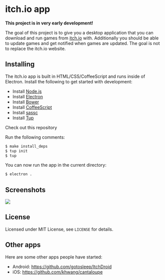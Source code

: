 # itch.io app

**This project is in very early development!**

The goal of this project is to give you a desktop application that you can
download and run games from [itch.io](http://itch.io) with. Additionally you
should be able to update games and get notified when games are updated. The
goal is not to replace the itch.io website.

## Installing

The itch.io app is built in HTML/CSS/CoffeeScript and runs inside of Electron.
Install the following to get started with development:

* Install [Node.js](https://nodejs.org/)
* Install [Electron](https://github.com/atom/electron)
* Install [Bower](http://bower.io/)
* Install [CoffeeScript](http://coffeescript.org/)
* Install [sassc](https://github.com/sass/sassc)
* Install [Tup](http://gittup.org/tup/)

Check out this repository

Run the following comments:

```bash
$ make install_deps
$ tup init
$ tup
```

You can now run the app in the current directory:

```bash
$ electron .
```

## Screenshots

![](http://leafo.net/shotsnb/2015-05-09_17-19-42.png)


## License

Licensed under MIT License, see `LICENSE` for details.

## Other apps

Here are some other apps people have started:

* Android: https://github.com/gotosleep/ItchDroid
* iOS: https://github.com/khwang/cantaloupe

